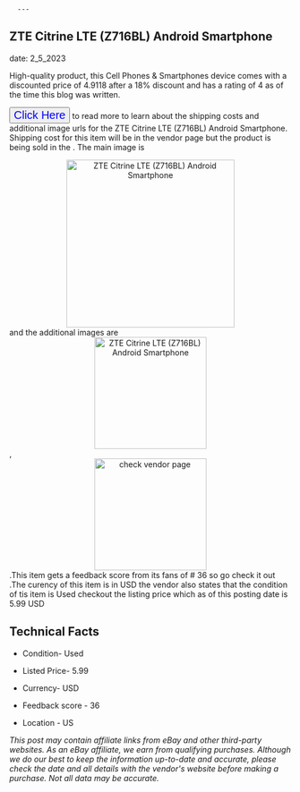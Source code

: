  
      ---
      

 ## ZTE Citrine LTE (Z716BL) Android Smartphone 

 

      

date: 2_5_2023
     

    
      

High-quality product, this Cell Phones & Smartphones device comes with a discounted price of 4.9118 after a 18% discount and has a rating of  4 as of the time this blog was written.

 <button style="font-size:20px;color:blue" onclick="window.location.href = 'https://www.ebay.com/itm/255841219332?hash=item3b91533304%3Ag%3A9oUAAOSwJD9jfPYs&mkevt=1&mkcid=1&mkrid=711-53200-19255-0&campid=%253CePNCampaignId%253E&customid=%253CreferenceId%253E&toolid=10049'">Click Here</button>  to read more to learn about the shipping costs and additional image urls for the ZTE Citrine LTE (Z716BL) Android Smartphone. Shipping cost for this item will be in the vendor page but the product is being sold in the . The main image is <div style="text-align:center;"><img onclick="window.location.href = 'https://www.ebay.com/itm/255841219332?hash=item3b91533304%3Ag%3A9oUAAOSwJD9jfPYs&mkevt=1&mkcid=1&mkrid=711-53200-19255-0&campid=%253CePNCampaignId%253E&customid=%253CreferenceId%253E&toolid=10049';" src="https://i.ebayimg.com/thumbs/images/g/9oUAAOSwJD9jfPYs/s-l225.jpg" alt="ZTE Citrine LTE (Z716BL) Android Smartphone" style="width:300px; height:auto;object-fit:contain;" /></div> and the additional images are <div style="text-align:center;"><img onclick="window.location.href = 'https://www.ebay.com/itm/255841219332?hash=item3b91533304%3Ag%3A9oUAAOSwJD9jfPYs&mkevt=1&mkcid=1&mkrid=711-53200-19255-0&campid=%253CePNCampaignId%253E&customid=%253CreferenceId%253E&toolid=10049';" src="https://i.ebayimg.com/images/g/9oUAAOSwJD9jfPYs/s-l1600.jpg" alt="ZTE Citrine LTE (Z716BL) Android Smartphone" style="width:200px; height:auto;object-fit:contain;" /></div>,<div style="text-align:center;"><img onclick="window.location.href = 'https://www.ebay.com/itm/255841219332?hash=item3b91533304%3Ag%3A9oUAAOSwJD9jfPYs&mkevt=1&mkcid=1&mkrid=711-53200-19255-0&campid=%253CePNCampaignId%253E&customid=%253CreferenceId%253E&toolid=10049';" src="https://origin-galleryplus.ebayimg.com/ws/web/255841219332_2_0_1/225x225.jpg,https://origin-galleryplus.ebayimg.com/ws/web/255841219332_3_0_1/225x225.jpg" alt="check vendor page" style="width:200px; height:auto;object-fit:contain;"/></div>.This item gets a feedback score from its fans of # 36 so go check it out .The curency of this item is in USD the vendor also states that the condition of tis item is Used checkout the listing price which as of this posting date is  5.99 USD 


      
      

 ## Technical Facts 



      

 - Condition- Used 


      

 - Listed Price- 5.99 


      

 - Currency- USD 


      

 - Feedback score - 36 


      

 - Location - US 



      

*_This post may contain affiliate links from eBay and other third-party websites. As an eBay affiliate, we earn from qualifying purchases. Although we do our best to keep the information up-to-date and accurate, please check the date and all details with the vendor's website before making a purchase. Not all data may be accurate._*



      
      